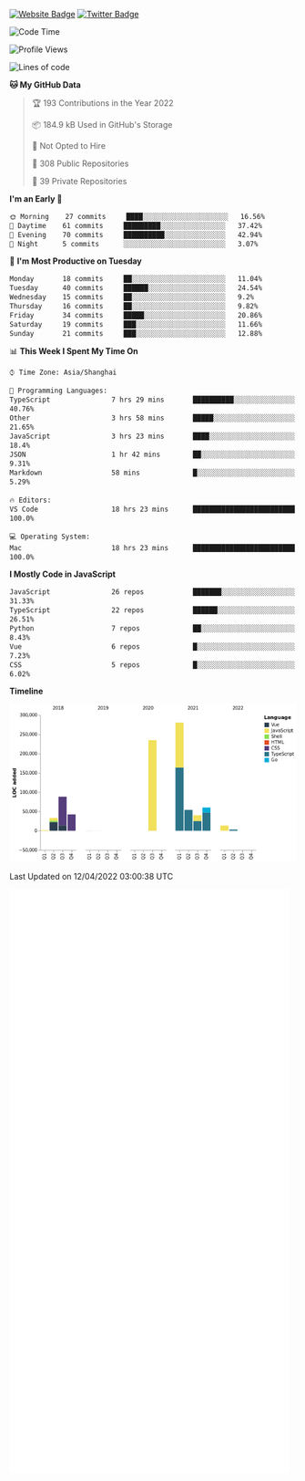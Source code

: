 [![Website Badge](https://img.shields.io/badge/-caos.me-444444?style=flat&logo=Google-Chrome&logoColor=f2f2f2&link=https://caos.me)](https://caos.me)
[![Twitter Badge](https://img.shields.io/badge/-@caosbad-1da1f2?style=flat&labelColor=1ca0f1&logo=twitter&logoColor=white&link=https://twitter.com/caosbad)](https://twitter.com/caosbad)



<!--START_SECTION:waka-->
![Code Time](http://img.shields.io/badge/Code%20Time-192%20hrs%2014%20mins-blue)

![Profile Views](http://img.shields.io/badge/Profile%20Views-5-blue)

![Lines of code](https://img.shields.io/badge/From%20Hello%20World%20I%27ve%20Written-852%20Thousand%20lines%20of%20code-blue)

**🐱 My GitHub Data** 

> 🏆 193 Contributions in the Year 2022
 > 
> 📦 184.9 kB Used in GitHub's Storage 
 > 
> 🚫 Not Opted to Hire
 > 
> 📜 308 Public Repositories 
 > 
> 🔑 39 Private Repositories  
 > 
**I'm an Early 🐤** 

```text
🌞 Morning    27 commits     ████░░░░░░░░░░░░░░░░░░░░░   16.56% 
🌆 Daytime    61 commits     █████████░░░░░░░░░░░░░░░░   37.42% 
🌃 Evening    70 commits     ██████████░░░░░░░░░░░░░░░   42.94% 
🌙 Night      5 commits      ░░░░░░░░░░░░░░░░░░░░░░░░░   3.07%

```
📅 **I'm Most Productive on Tuesday** 

```text
Monday       18 commits     ██░░░░░░░░░░░░░░░░░░░░░░░   11.04% 
Tuesday      40 commits     ██████░░░░░░░░░░░░░░░░░░░   24.54% 
Wednesday    15 commits     ██░░░░░░░░░░░░░░░░░░░░░░░   9.2% 
Thursday     16 commits     ██░░░░░░░░░░░░░░░░░░░░░░░   9.82% 
Friday       34 commits     █████░░░░░░░░░░░░░░░░░░░░   20.86% 
Saturday     19 commits     ███░░░░░░░░░░░░░░░░░░░░░░   11.66% 
Sunday       21 commits     ███░░░░░░░░░░░░░░░░░░░░░░   12.88%

```


📊 **This Week I Spent My Time On** 

```text
⌚︎ Time Zone: Asia/Shanghai

💬 Programming Languages: 
TypeScript               7 hrs 29 mins       ██████████░░░░░░░░░░░░░░░   40.76% 
Other                    3 hrs 58 mins       █████░░░░░░░░░░░░░░░░░░░░   21.65% 
JavaScript               3 hrs 23 mins       ████░░░░░░░░░░░░░░░░░░░░░   18.4% 
JSON                     1 hr 42 mins        ██░░░░░░░░░░░░░░░░░░░░░░░   9.31% 
Markdown                 58 mins             █░░░░░░░░░░░░░░░░░░░░░░░░   5.29%

🔥 Editors: 
VS Code                  18 hrs 23 mins      █████████████████████████   100.0%

💻 Operating System: 
Mac                      18 hrs 23 mins      █████████████████████████   100.0%

```

**I Mostly Code in JavaScript** 

```text
JavaScript               26 repos            ███████░░░░░░░░░░░░░░░░░░   31.33% 
TypeScript               22 repos            ██████░░░░░░░░░░░░░░░░░░░   26.51% 
Python                   7 repos             ██░░░░░░░░░░░░░░░░░░░░░░░   8.43% 
Vue                      6 repos             █░░░░░░░░░░░░░░░░░░░░░░░░   7.23% 
CSS                      5 repos             █░░░░░░░░░░░░░░░░░░░░░░░░   6.02%

```


**Timeline**

![Chart not found](https://raw.githubusercontent.com/caosbad/caosbad/master/charts/bar_graph.png) 


 Last Updated on 12/04/2022 03:00:38 UTC
<!--END_SECTION:waka-->


![Metrics](https://github.com/caosbad/CaosBad/blob/master/github-metrics.svg)

